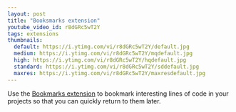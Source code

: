 ```yaml
---
layout: post
title: "Booksmarks extension"
youtube_video_id: r8dGRc5wT2Y
tags: extensions
thumbnails:
  default: https://i.ytimg.com/vi/r8dGRc5wT2Y/default.jpg
  medium: https://i.ytimg.com/vi/r8dGRc5wT2Y/mqdefault.jpg
  high: https://i.ytimg.com/vi/r8dGRc5wT2Y/hqdefault.jpg
  standard: https://i.ytimg.com/vi/r8dGRc5wT2Y/sddefault.jpg
  maxres: https://i.ytimg.com/vi/r8dGRc5wT2Y/maxresdefault.jpg
---
```


Use the [Bookmarks extension](https://marketplace.visualstudio.com/items?itemName=alefragnani.Bookmarks) to bookmark interesting lines of code in your projects so that you can quickly return to them later.
